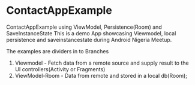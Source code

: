 # ContactAppExample
ContactAppExample using ViewModel, Persistence(Room) and SaveInstanceState
This is a demo  App showcasing Viewmodel, local persistence and saveinstancestate during Android Nigeria Meetup.

The examples are dividers in to Branches
1. Viewmodel - Fetch data from a remote source and supply result to the UI controllers(Activity or Fragments)
2. ViewModel-Room - Data from remote and stored in a local db(Room);


